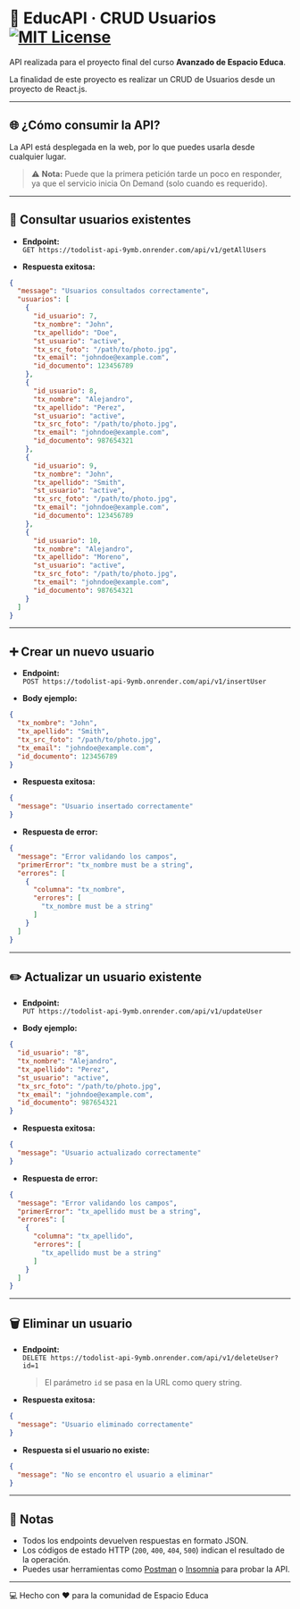 # 🚀 EducAPI · CRUD Usuarios [![MIT License](https://img.shields.io/badge/License-MIT-green.svg)](https://choosealicense.com/licenses/mit/)

API realizada para el proyecto final del curso **Avanzado de Espacio Educa**.

La finalidad de este proyecto es realizar un CRUD de Usuarios desde un proyecto de React.js.

---

## 🌐 ¿Cómo consumir la API?

La API está desplegada en la web, por lo que puedes usarla desde cualquier lugar.

> ⚠️ **Nota:** Puede que la primera petición tarde un poco en responder, ya que el servicio inicia On Demand (solo cuando es requerido).

---

## 👥 Consultar usuarios existentes

- **Endpoint:**  
  `GET https://todolist-api-9ymb.onrender.com/api/v1/getAllUsers`

- **Respuesta exitosa:**
```json
{
  "message": "Usuarios consultados correctamente",
  "usuarios": [
    {
      "id_usuario": 7,
      "tx_nombre": "John",
      "tx_apellido": "Doe",
      "st_usuario": "active",
      "tx_src_foto": "/path/to/photo.jpg",
      "tx_email": "johndoe@example.com",
      "id_documento": 123456789
    },
    {
      "id_usuario": 8,
      "tx_nombre": "Alejandro",
      "tx_apellido": "Perez",
      "st_usuario": "active",
      "tx_src_foto": "/path/to/photo.jpg",
      "tx_email": "johndoe@example.com",
      "id_documento": 987654321
    },
    {
      "id_usuario": 9,
      "tx_nombre": "John",
      "tx_apellido": "Smith",
      "st_usuario": "active",
      "tx_src_foto": "/path/to/photo.jpg",
      "tx_email": "johndoe@example.com",
      "id_documento": 123456789
    },
    {
      "id_usuario": 10,
      "tx_nombre": "Alejandro",
      "tx_apellido": "Moreno",
      "st_usuario": "active",
      "tx_src_foto": "/path/to/photo.jpg",
      "tx_email": "johndoe@example.com",
      "id_documento": 987654321
    }
  ]
}
```

---

## ➕ Crear un nuevo usuario

- **Endpoint:**  
  `POST https://todolist-api-9ymb.onrender.com/api/v1/insertUser`

- **Body ejemplo:**
```json
{
  "tx_nombre": "John",
  "tx_apellido": "Smith",
  "tx_src_foto": "/path/to/photo.jpg",
  "tx_email": "johndoe@example.com",
  "id_documento": 123456789
}
```

- **Respuesta exitosa:**
```json
{
  "message": "Usuario insertado correctamente"
}
```

- **Respuesta de error:**
```json
{
  "message": "Error validando los campos",
  "primerError": "tx_nombre must be a string",
  "errores": [
    {
      "columna": "tx_nombre",
      "errores": [
        "tx_nombre must be a string"
      ]
    }
  ]
}
```

---

## ✏️ Actualizar un usuario existente

- **Endpoint:**  
  `PUT https://todolist-api-9ymb.onrender.com/api/v1/updateUser`

- **Body ejemplo:**
```json
{
  "id_usuario": "8",
  "tx_nombre": "Alejandro",
  "tx_apellido": "Perez",
  "st_usuario": "active",
  "tx_src_foto": "/path/to/photo.jpg",
  "tx_email": "johndoe@example.com",
  "id_documento": 987654321
}
```

- **Respuesta exitosa:**
```json
{
  "message": "Usuario actualizado correctamente"
}
```

- **Respuesta de error:**
```json
{
  "message": "Error validando los campos",
  "primerError": "tx_apellido must be a string",
  "errores": [
    {
      "columna": "tx_apellido",
      "errores": [
        "tx_apellido must be a string"
      ]
    }
  ]
}
```

---

## 🗑️ Eliminar un usuario

- **Endpoint:**  
  `DELETE https://todolist-api-9ymb.onrender.com/api/v1/deleteUser?id=1`

  > El parámetro `id` se pasa en la URL como query string.

- **Respuesta exitosa:**
```json
{
  "message": "Usuario eliminado correctamente"
}
```

- **Respuesta si el usuario no existe:**
```json
{
  "message": "No se encontro el usuario a eliminar"
}
```

---

## 📝 Notas

- Todos los endpoints devuelven respuestas en formato JSON.
- Los códigos de estado HTTP (`200`, `400`, `404`, `500`) indican el resultado de la operación.
- Puedes usar herramientas como [Postman](https://www.postman.com/) o [Insomnia](https://insomnia.rest/) para probar la API.

---

💻 Hecho con ❤️ para la comunidad de Espacio Educa
